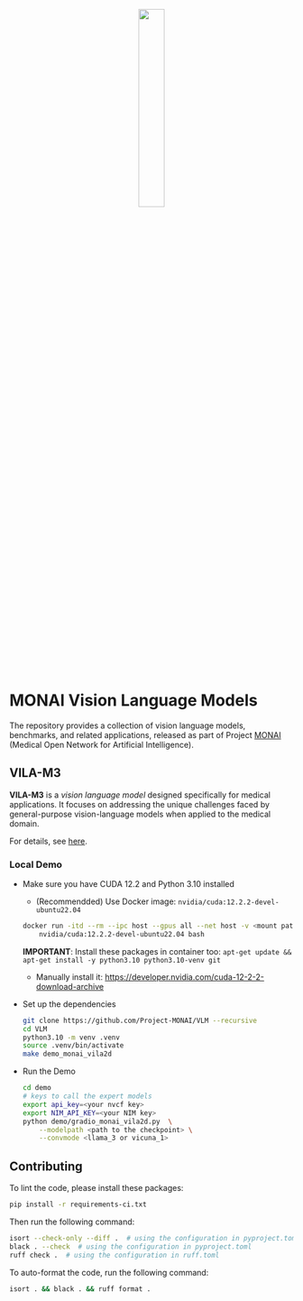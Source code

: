 <p align="center">
  <img src="https://raw.githubusercontent.com/Project-MONAI/MONAI/dev/docs/images/MONAI-logo-color.png" width="30%"/>
</p>

# MONAI Vision Language Models
The repository provides a collection of vision language models, benchmarks, and related applications, released as part of Project [MONAI](https://monai.io) (Medical Open Network for Artificial Intelligence).

## VILA-M3

**VILA-M3** is a *vision language model* designed specifically for medical applications. 
It focuses on addressing the unique challenges faced by general-purpose vision-language models when applied to the medical domain.

For details, see [here](./monai_vila2d/README.md).


### Local Demo

- Make sure you have CUDA 12.2 and Python 3.10 installed
    - (Recommendded) Use Docker image: `nvidia/cuda:12.2.2-devel-ubuntu22.04`
    ```bash
    docker run -itd --rm --ipc host --gpus all --net host -v <mount paths> \
        nvidia/cuda:12.2.2-devel-ubuntu22.04 bash
    ```
    **IMPORTANT**: Install these packages in container too: `apt-get update && apt-get install -y python3.10 python3.10-venv git`
    - Manually install it: https://developer.nvidia.com/cuda-12-2-2-download-archive
- Set up the dependencies
    ```bash
    git clone https://github.com/Project-MONAI/VLM --recursive
    cd VLM
    python3.10 -m venv .venv
    source .venv/bin/activate
    make demo_monai_vila2d
    ```

- Run the Demo
    ```bash
    cd demo
    # keys to call the expert models
    export api_key=<your nvcf key>
    export NIM_API_KEY=<your NIM key>
    python demo/gradio_monai_vila2d.py  \
        --modelpath <path to the checkpoint> \
        --convmode <llama_3 or vicuna_1>
    ```

## Contributing

To lint the code, please install these packages:

```bash
pip install -r requirements-ci.txt
```

Then run the following command:

```bash
isort --check-only --diff .  # using the configuration in pyproject.toml
black . --check  # using the configuration in pyproject.toml
ruff check .  # using the configuration in ruff.toml
```

To auto-format the code, run the following command:

```bash
isort . && black . && ruff format .
```

